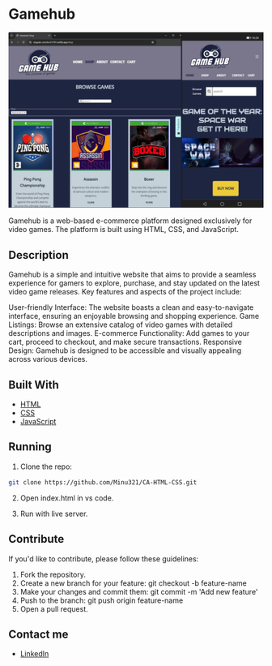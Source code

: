 # Gamehub

![image](GhShowcase.jpg)

Gamehub is a web-based e-commerce platform designed exclusively for video games. The platform is built using HTML, CSS, and JavaScript.

## Description

Gamehub is a simple and intuitive website that aims to provide a seamless experience for gamers to explore, purchase, and stay updated on the latest video game releases. Key features and aspects of the project include:

User-friendly Interface: The website boasts a clean and easy-to-navigate interface, ensuring an enjoyable browsing and shopping experience.
Game Listings: Browse an extensive catalog of video games with detailed descriptions and images.
E-commerce Functionality: Add games to your cart, proceed to checkout, and make secure transactions.
Responsive Design: Gamehub is designed to be accessible and visually appealing across various devices.

## Built With

- [HTML](https://developer.mozilla.org/en-US/docs/Web/HTML)
- [CSS](https://developer.mozilla.org/en-US/docs/Web/CSS)
- [JavaScript](https://developer.mozilla.org/en-US/docs/Web/JavaScript)

## Running

1. Clone the repo:

```bash
git clone https://github.com/Minu321/CA-HTML-CSS.git
```

2. Open index.html in vs code.

3. Run with live server.

## Contribute

If you'd like to contribute, please follow these guidelines:

1. Fork the repository.
2. Create a new branch for your feature: git checkout -b feature-name
3. Make your changes and commit them: git commit -m 'Add new feature'
4. Push to the branch: git push origin feature-name
5. Open a pull request.

## Contact me

- [LinkedIn](https://www.linkedin.com/in/mina-roseth-beni-652b90292/)
